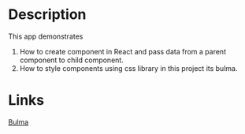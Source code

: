 # Description
This app demonstrates 
1. How to create component in React and pass data from a parent component to child component.
2. How to style components using css library in this project its bulma. 

# Links
[Bulma](https://bulma.io/)
